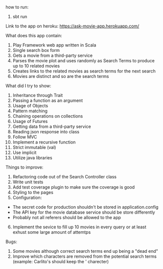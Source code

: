 how to run:
1) sbt run

Link to the app on heroku: https://ask-movie-app.herokuapp.com/

What does this app contain:
1) Play Framework web app written in Scala
2) Single search box form
3) Gets a movie from a third-party service
4) Parses the movie plot and uses randomly as Search Terms to produce up to 10 related movies
5) Creates links to the related movies as search terms for the next search
6) Movies are distinct and so are the search terms

What did I try to show:
1) Inheritance through Trait
2) Passing a function as an argument
3) Usage of Objects
4) Pattern matching
5) Chaining operations on collections
6) Usage of Futures
7) Getting data from a third-party service
8) Reading json response into class
9) Follow MVC
10) Implement a recursive function
11) Strict immutable (val)
12) Use implicit
13) Utilize java libraries

Things to improve:
1) Refactoring code out of the Search Controller class
2) Write unit tests
3) Add test coverage plugin to make sure the coverage is good
4) Styling to the pages
5) Configuration: 
- The secret code for production shouldn't be stored in application.config
- The API key for the movie database service should be store differently
- Probably not all referers should be allowed to the app
6) Implement the sevice to fill up 10 movies in every query or at least exhust some large amount of attemtps

Bugs:
1) Some movies although correct search terms end up being a "dead end"
2) Improve which characters are removed from the potential search terms (example: Carlito's should keep the ' charecter)
